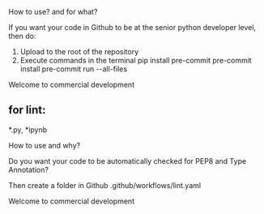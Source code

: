 How to use? and for what?

If you want your code in Github to be at the senior python developer level, then do:

1) Upload to the root of the repository
2) Execute commands in the terminal
pip install pre-commit
pre-commit install
pre-commit run --all-files

Welcome to commercial development




## for lint:

*.py, *ipynb

How to use and why?

Do you want your code to be automatically checked for PEP8 and Type Annotation?

Then create a folder in Github
.github/workflows/lint.yaml

Welcome to commercial development